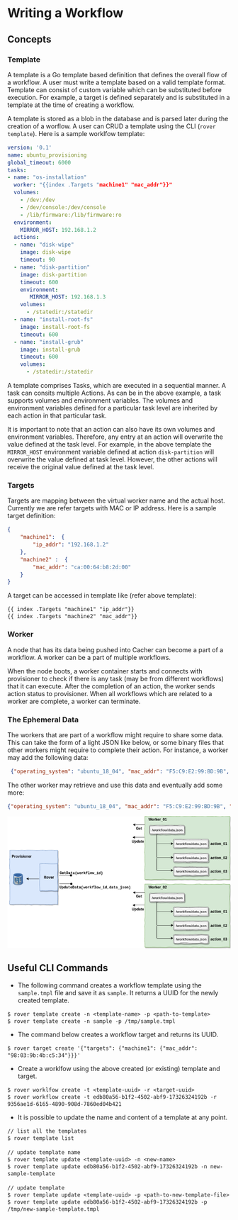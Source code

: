 # Writing a Workflow

## Concepts

### Template

A template is a Go template based definition that defines the overall flow of a workflow. A user must write a template based on a valid template format. Template can consist of custom variable which can be substituted before execution. For example, a target is defined separately and is substituted in a template at the time of creating a workflow.

A template is stored as a blob in the database and is parsed later during the creation of a worflow. A user can CRUD a template using the CLI (`rover template`). Here is a sample worklfow template: 

```yaml
version: '0.1'
name: ubuntu_provisioning
global_timeout: 6000
tasks:
- name: "os-installation"
  worker: "{{index .Targets "machine1" "mac_addr"}}"
  volumes:
    - /dev:/dev
    - /dev/console:/dev/console
    - /lib/firmware:/lib/firmware:ro
  environment:
    MIRROR_HOST: 192.168.1.2
  actions:
  - name: "disk-wipe"
    image: disk-wipe
    timeout: 90
  - name: "disk-partition"
    image: disk-partition
    timeout: 600
    environment:
       MIRROR_HOST: 192.168.1.3
    volumes:
      - /statedir:/statedir
  - name: "install-root-fs"
    image: install-root-fs
    timeout: 600
  - name: "install-grub"
    image: install-grub
    timeout: 600
    volumes:
      - /statedir:/statedir
```

A template comprises Tasks, which are executed in a sequential manner. A task can consits multiple Actions. As can be in the above example, a task supports volumes and environment variables. The volumes and environment variables defined for a particular task level are inherited by each action in that particular task. 

It is important to note that an action can also have its own volumes and environment variables. Therefore, any entry at an action will overwrite the value defined at the task level. For example, in the above template the `MIRROR_HOST` environment variable defined at action `disk-partition` will overwrite the value defined at task level. However, the other actions will receive the original value defined at the task level.


### Targets

Targets are mapping between the virtual worker name and the actual host. Currently we are refer targets with MAC or IP address. Here is a sample target definition:

```json
{
    "machine1":  {
        "ip_addr": "192.168.1.2"
    },
    "machine2" :  {
        "mac_addr": "ca:00:64:b8:2d:00"
    }
}
```

A target can be accessed in template like (refer above template):

```
{{ index .Targets "machine1" "ip_addr"}}
{{ index .Targets "machine2" "mac_addr"}}
```

### Worker

A node that has its data being pushed into Cacher can become a part of a workflow. A worker can be a part of multiple workflows. 

When the node boots, a worker container starts and connects with provisioner to check if there is any task (may be from different workflows) that it can execute. After the completion of an action, the worker sends action status to provisioner. When all workflows which are related to a worker are complete, a worker can terminate. 


### The Ephemeral Data

The workers that are part of a workflow might require to share some data. This can take the form of a light JSON like below, or some binary files that other workers might require to complete their action. For instance, a worker may add the following data:

```json
 {"operating_system": "ubuntu_18_04", "mac_addr": "F5:C9:E2:99:BD:9B", "instance_id": "123e4567-e89b-12d3-a456-426655440000"}
```

The other worker may retrieve and use this data and eventually add some more:

```json
{"operating_system": "ubuntu_18_04", "mac_addr": "F5:C9:E2:99:BD:9B", "instance_id": "123e4567-e89b-12d3-a456-426655440000", "ip_addresses": [{"address_family": 4, "address": "172.27.0.23", "cidr": 31, "private": true}]}
```
![](img/ephemeral-data.png)


## Useful CLI Commands

 - The following command creates a workflow template using the `sample.tmpl` file and save it as `sample`. It returns a UUID for the newly created template.
 ```shell
 $ rover template create -n <template-name> -p <path-to-template>
 $ rover template create -n sample -p /tmp/sample.tmpl
 ``` 

 - The command below creates a workflow target and returns its UUID.
 ```shell
 $ rover target create '{"targets": {"machine1": {"mac_addr": "98:03:9b:4b:c5:34"}}}' 
 ```

 - Create a worklfow using the above created (or existing) template and target.
 ```shell
 $ rover worklfow create -t <template-uuid> -r <target-uuid>
 $ rover workflow create -t edb80a56-b1f2-4502-abf9-17326324192b -r 9356ae1d-6165-4890-908d-7860ed04b421
 ```
    
 - It is possible to update the name and content of a template at any point. 
 ```shell
 // list all the templates 
 $ rover template list

 // update template name
 $ rover template update <template-uuid> -n <new-name>
 $ rover template update edb80a56-b1f2-4502-abf9-17326324192b -n new-sample-template

 // update template 
 $ rover template update <template-uuid> -p <path-to-new-template-file>
 $ rover template update edb80a56-b1f2-4502-abf9-17326324192b -p /tmp/new-sample-template.tmpl
 ```



